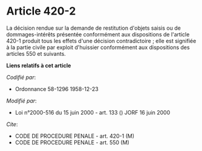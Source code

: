 # Article 420-2

La décision rendue sur la demande de restitution d'objets saisis ou de dommages-intérêts présentée conformément aux
dispositions de l'article 420-1 produit tous les effets d'une décision contradictoire ; elle est signifiée à la partie civile
par exploit d'huissier conformément aux dispositions des articles 550 et suivants.

**Liens relatifs à cet article**

_Codifié par_:

  - Ordonnance 58-1296 1958-12-23

_Modifié par_:

  - Loi n°2000-516 du 15 juin 2000 - art. 133 () JORF 16 juin 2000

_Cite_:

  - CODE DE PROCEDURE PENALE - art. 420-1 (M)
  - CODE DE PROCEDURE PENALE - art. 550 (M)
